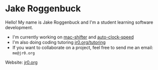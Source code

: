 # Jake Roggenbuck

Hello! My name is Jake Roggenbuck and I'm a student learning software development.

- I'm currently working on [mac-shifter](https://github.com/Camerooooon/mac-shifter) and [auto-clock-speed](https://github.com/JakeRoggenbuck/auto-clock-speed)
- I'm also doing coding tutoring [jr0.org/tutoring](https://jr0.org/tutoring)
- If you want to collaborate on a project, feel free to send me an email: `me@jr0.org`

Website: [jr0.org](https://jr0.org)
